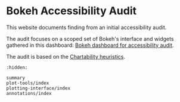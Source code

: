 # Bokeh Accessibility Audit

This website documents finding from an initial accessibility audit.

The audit focuses on a scoped set of Bokeh's interface and widgets gathered in this dashboard: [Bokeh dashboard for accessibility audit](https://quansight-labs.github.io/bokeh-a11y-audit/).

The audit is based on the [Chartability heuristics](https://chartability.fizz.studio/#what-is-chartability).

```{toctree}
:hidden:

summary
plot-tools/index
plotting-interface/index
annotations/index
```
